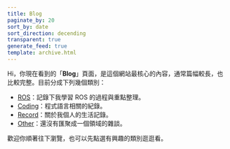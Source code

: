 ```yaml
---
title: Blog
paginate_by: 20
sort_by: date
sort_direction: decending
transparent: true
generate_feed: true
template: archive.html
---
```


Hi，你現在看到的「**Blog**」頁面，是這個網站最核心的內容，通常篇幅較長，也比較完整。目前分成下列幾個類別：

- [ROS](/categories/ros)：記錄下我學習 ROS 的過程與重點整理。
- [Coding](/categories/coding)：程式語言相關的紀錄。
- [Record](/categories/record)：關於我個人的生活記錄。
- [Other](/categories/other)：還沒有匯聚成一個領域的雜談。

歡迎你順著往下瀏覽，也可以先點選有興趣的類別逛逛看。